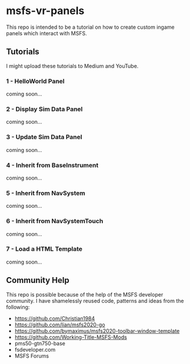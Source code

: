 # msfs-vr-panels
This repo is intended to be a tutorial on how to create custom ingame panels which interact with MSFS.

## Tutorials
I might upload these tutorials to Medium and YouTube.

### 1 - HelloWorld Panel
coming soon...

### 2 - Display Sim Data Panel
coming soon...

### 3 - Update Sim Data Panel
coming soon...

### 4 - Inherit from BaseInstrument
coming soon...

### 5 - Inherit from NavSystem
coming soon...

### 6 - Inherit from NavSystemTouch
coming soon...

### 7 - Load a HTML Template
coming soon...

## Community Help
This repo is possible because of the help of the MSFS developer community. I have shamelessly reused code, patterns and ideas from the following:
* https://github.com/Christian1984
* https://github.com/lian/msfs2020-go
* https://github.com/bymaximus/msfs2020-toolbar-window-template
* https://github.com/Working-Title-MSFS-Mods
* pms50-gtn750-base
* fsdeveloper.com
* MSFS Forums